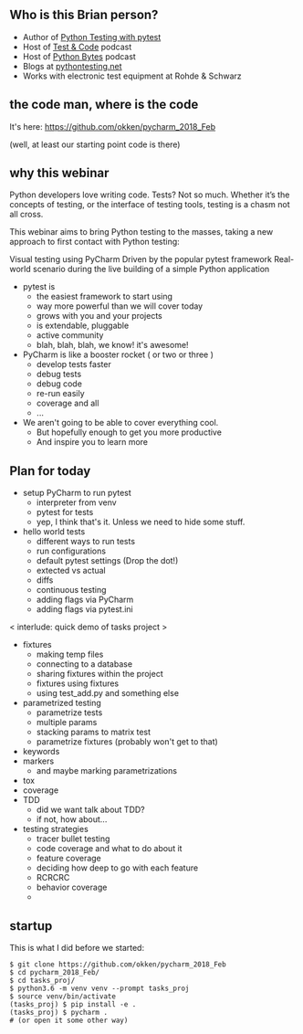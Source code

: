 ## Who is this Brian person?

* Author of [Python Testing with pytest](https://pragprog.com/book/bopytest/python-testing-with-pytest)
* Host of [Test & Code](http://testandcode.com) podcast
* Host of [Python Bytes](https://pythonbytes.fm) podcast
* Blogs at [pythontesting.net](http://pythontesting.net)
* Works with electronic test equipment at Rohde & Schwarz

## the code man, where is the code

It's here: https://github.com/okken/pycharm_2018_Feb

(well, at least our starting point code is there)

## why this webinar

Python developers love writing code. Tests? Not so much.
Whether it’s the concepts of testing, or the interface of testing tools, testing is a chasm not all cross.

This webinar aims to bring Python testing to the masses, taking a new approach to first contact with Python testing:

Visual testing using PyCharm
Driven by the popular pytest framework
Real-world scenario during the live building of a simple Python application


* pytest is
    * the easiest framework to start using
    * way more powerful than we will cover today
    * grows with you and your projects
    * is extendable, pluggable
    * active community
    * blah, blah, blah, we know! it's awesome!
* PyCharm is like a booster rocket ( or two or three )
    * develop tests faster
    * debug tests
    * debug code
    * re-run easily
    * coverage and all
    * ...
* We aren't going to be able to cover everything cool.
    * But hopefully enough to get you more productive
    * And inspire you to learn more

## Plan for today

* setup PyCharm to run pytest
    * interpreter from venv
    * pytest for tests
    * yep, I think that's it. Unless we need to hide some stuff.
* hello world tests
    * different ways to run tests
    * run configurations
    * default pytest settings (Drop the dot!)
    * extected vs actual
    * diffs
    * continuous testing
    * adding flags via PyCharm
    * adding flags via pytest.ini

< interlude:  quick demo of tasks project >

* fixtures
    * making temp files
    * connecting to a database
    * sharing fixtures within the project
    * fixtures using fixtures
    * using test_add.py and something else
* parametrized testing
    * parametrize tests
    * multiple params
    * stacking params to matrix test
    * parametrize fixtures (probably won't get to that)
* keywords
* markers
    * and maybe marking parametrizations
* tox
* coverage
* TDD
    * did we want talk about TDD?
    * if not, how about...
* testing strategies
    * tracer bullet testing
    * code coverage and what to do about it
    * feature coverage
    * deciding how deep to go with each feature
    * RCRCRC
    * behavior coverage
    *

## startup

This is what I did before we started:

    $ git clone https://github.com/okken/pycharm_2018_Feb
    $ cd pycharm_2018_Feb/
    $ cd tasks_proj/
    $ python3.6 -m venv venv --prompt tasks_proj
    $ source venv/bin/activate
    (tasks_proj) $ pip install -e .
    (tasks_proj) $ pycharm .
    # (or open it some other way)




